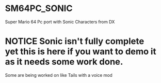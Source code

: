 # SM64PC_SONIC
Super Mario 64 Pc port with Sonic Characters from DX


# NOTICE Sonic isn't fully complete yet this is here if you want to demo it as it needs some work done.

Some are being worked on like Tails with a voice mod
